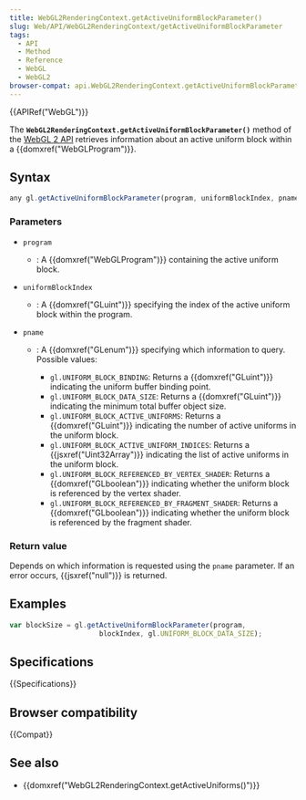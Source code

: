 ```yaml
---
title: WebGL2RenderingContext.getActiveUniformBlockParameter()
slug: Web/API/WebGL2RenderingContext/getActiveUniformBlockParameter
tags:
  - API
  - Method
  - Reference
  - WebGL
  - WebGL2
browser-compat: api.WebGL2RenderingContext.getActiveUniformBlockParameter
---
```

{{APIRef("WebGL")}}

The
**`WebGL2RenderingContext.getActiveUniformBlockParameter()`**
method of the [WebGL 2 API](/en-US/docs/Web/API/WebGL_API) retrieves
information about an active uniform block within a {{domxref("WebGLProgram")}}.

## Syntax

```js
any gl.getActiveUniformBlockParameter(program, uniformBlockIndex, pname);
```

### Parameters

- `program`
  - : A {{domxref("WebGLProgram")}} containing the active uniform block.
- `uniformBlockIndex`
  - : A {{domxref("GLuint")}} specifying the index of the active uniform block within the
    program.
- `pname`

  - : A {{domxref("GLenum")}} specifying which information to query. Possible values:

    - `gl.UNIFORM_BLOCK_BINDING`: Returns a {{domxref("GLuint")}}
      indicating the uniform buffer binding point.
    - `gl.UNIFORM_BLOCK_DATA_SIZE`: Returns a {{domxref("GLuint")}}
      indicating the minimum total buffer object size.
    - `gl.UNIFORM_BLOCK_ACTIVE_UNIFORMS`: Returns a {{domxref("GLuint")}}
      indicating the number of active uniforms in the uniform block.
    - `gl.UNIFORM_BLOCK_ACTIVE_UNIFORM_INDICES`: Returns a
      {{jsxref("Uint32Array")}} indicating the list of active uniforms in the uniform
      block.
    - `gl.UNIFORM_BLOCK_REFERENCED_BY_VERTEX_SHADER`: Returns a
      {{domxref("GLboolean")}} indicating whether the uniform block is referenced by the
      vertex shader.
    - `gl.UNIFORM_BLOCK_REFERENCED_BY_FRAGMENT_SHADER`: Returns a
      {{domxref("GLboolean")}} indicating whether the uniform block is referenced by the
      fragment shader.

### Return value

Depends on which information is requested using the `pname` parameter. If an
error occurs, {{jsxref("null")}} is returned.

## Examples

```js
var blockSize = gl.getActiveUniformBlockParameter(program,
                      blockIndex, gl.UNIFORM_BLOCK_DATA_SIZE);
```

## Specifications

{{Specifications}}

## Browser compatibility

{{Compat}}

## See also

- {{domxref("WebGL2RenderingContext.getActiveUniforms()")}}
